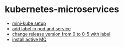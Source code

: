 # kubernetes-microservices


* [mini-kube setup](/doc/readme.md)
* [add label in pod and service](/doc1/readme.md)
* [change release version from 0 to 0-5 with label](/doc2/readme.md)
* [install active MQ](/doc3/readme.md)
